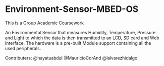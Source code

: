 # Environment-Sensor-MBED-OS
This is a Group Academic Coursework

An Environmental Sensor that measures Humidity, Temperature, Pressure and Light to which the data is then transmitted to an LCD, SD card and Web Interface. The hardware is a pre-built Module support containing all the used peripherals.


Contributers:
@hayatuabdul
@MauricioCorAnd
@lalvarezhidalgo
